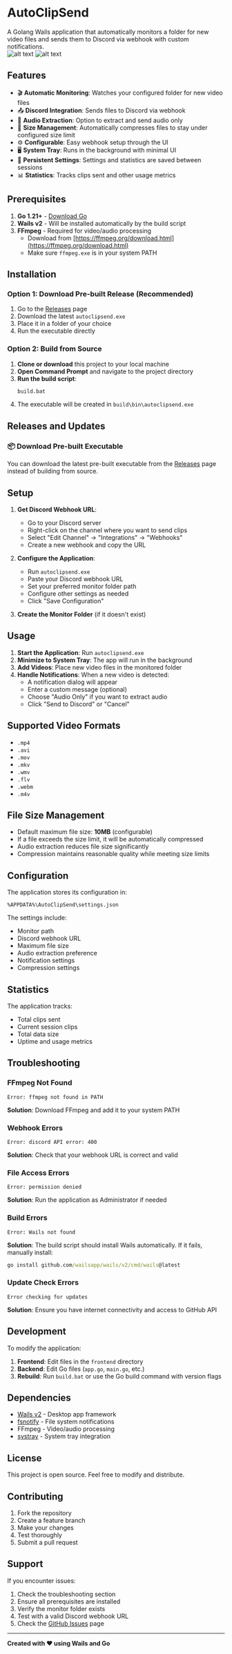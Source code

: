 # AutoClipSend

A Golang Wails application that automatically monitors a folder for new video files and sends them to Discord via webhook with custom notifications.  
![alt text](image.png) ![alt text](image-1.png)
## Features

- 🎬 **Automatic Monitoring**: Watches your configured folder for new video files
- 📤 **Discord Integration**: Sends files to Discord via webhook
- 🎵 **Audio Extraction**: Option to extract and send audio only
- 📏 **Size Management**: Automatically compresses files to stay under configured size limit
- ⚙️ **Configurable**: Easy webhook setup through the UI
- 🖥️ **System Tray**: Runs in the background with minimal UI
- 💾 **Persistent Settings**: Settings and statistics are saved between sessions
- 📊 **Statistics**: Tracks clips sent and other usage metrics

## Prerequisites

1. **Go 1.21+** - [Download Go](https://golang.org/dl/)
2. **Wails v2** - Will be installed automatically by the build script
3. **FFmpeg** - Required for video/audio processing
   - Download from [https://ffmpeg.org/download.html](https://ffmpeg.org/download.html)
   - Make sure `ffmpeg.exe` is in your system PATH

## Installation

### Option 1: Download Pre-built Release (Recommended)
1. Go to the [Releases](https://github.com/Beelzebub2/auto-send-clips/releases) page
2. Download the latest `autoclipsend.exe`
3. Place it in a folder of your choice
4. Run the executable directly

### Option 2: Build from Source
1. **Clone or download** this project to your local machine
2. **Open Command Prompt** and navigate to the project directory
3. **Run the build script**:
   ```cmd
   build.bat
   ```
4. The executable will be created in `build\bin\autoclipsend.exe`

## Releases and Updates

### 📦 Download Pre-built Executable

You can download the latest pre-built executable from the [Releases](https://github.com/Beelzebub2/auto-send-clips/releases) page instead of building from source.

## Setup

1. **Get Discord Webhook URL**:
   - Go to your Discord server
   - Right-click on the channel where you want to send clips
   - Select "Edit Channel" → "Integrations" → "Webhooks"
   - Create a new webhook and copy the URL

2. **Configure the Application**:
   - Run `autoclipsend.exe`
   - Paste your Discord webhook URL
   - Set your preferred monitor folder path
   - Configure other settings as needed
   - Click "Save Configuration"

3. **Create the Monitor Folder** (if it doesn't exist)

## Usage

1. **Start the Application**: Run `autoclipsend.exe`
2. **Minimize to System Tray**: The app will run in the background
3. **Add Videos**: Place new video files in the monitored folder
4. **Handle Notifications**: When a new video is detected:
   - A notification dialog will appear
   - Enter a custom message (optional)
   - Choose "Audio Only" if you want to extract audio
   - Click "Send to Discord" or "Cancel"

## Supported Video Formats

- `.mp4`
- `.avi`
- `.mov`
- `.mkv`
- `.wmv`
- `.flv`
- `.webm`
- `.m4v`

## File Size Management

- Default maximum file size: **10MB** (configurable)
- If a file exceeds the size limit, it will be automatically compressed
- Audio extraction reduces file size significantly
- Compression maintains reasonable quality while meeting size limits

## Configuration

The application stores its configuration in:
```
%APPDATA%\AutoClipSend\settings.json
```

The settings include:
- Monitor path
- Discord webhook URL
- Maximum file size
- Audio extraction preference
- Notification settings
- Compression settings

## Statistics

The application tracks:
- Total clips sent
- Current session clips
- Total data size
- Uptime and usage metrics

## Troubleshooting

### FFmpeg Not Found
```
Error: ffmpeg not found in PATH
```
**Solution**: Download FFmpeg and add it to your system PATH

### Webhook Errors
```
Error: discord API error: 400
```
**Solution**: Check that your webhook URL is correct and valid

### File Access Errors
```
Error: permission denied
```
**Solution**: Run the application as Administrator if needed

### Build Errors
```
Error: Wails not found
```
**Solution**: The build script should install Wails automatically. If it fails, manually install:
```cmd
go install github.com/wailsapp/wails/v2/cmd/wails@latest
```

### Update Check Errors
```
Error checking for updates
```
**Solution**: Ensure you have internet connectivity and access to GitHub API

## Development

To modify the application:

1. **Frontend**: Edit files in the `frontend` directory
2. **Backend**: Edit Go files (`app.go`, `main.go`, etc.)
3. **Rebuild**: Run `build.bat` or use the Go build command with version flags

## Dependencies

- [Wails v2](https://wails.io/) - Desktop app framework
- [fsnotify](https://github.com/fsnotify/fsnotify) - File system notifications
- FFmpeg - Video/audio processing
- [systray](https://github.com/getlantern/systray) - System tray integration

## License

This project is open source. Feel free to modify and distribute.

## Contributing

1. Fork the repository
2. Create a feature branch
3. Make your changes
4. Test thoroughly
5. Submit a pull request

## Support

If you encounter issues:
1. Check the troubleshooting section
2. Ensure all prerequisites are installed
3. Verify the monitor folder exists
4. Test with a valid Discord webhook URL
5. Check the [GitHub Issues](https://github.com/Beelzebub2/auto-send-clips/issues) page

---

**Created with ❤️ using Wails and Go**

